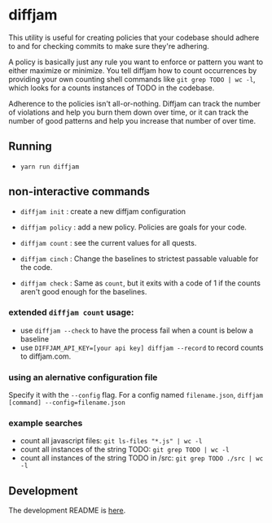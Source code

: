 # diffjam

This utility is useful for creating policies that your
codebase should adhere to and for checking commits to make sure they're
adhering.

A policy is basically just any rule you want to enforce or pattern you want
to either maximize or minimize.  You tell diffjam how to count occurrences
by providing your own counting shell commands like `git grep TODO | wc -l`,
which looks for a counts instances of TODO in the codebase.

Adherence to the policies isn't all-or-nothing.  Diffjam can track the number of
violations and help you burn them down over time, or it can track the
number of good patterns and help you increase that number of over time.

## Running

* `yarn run diffjam`

## non-interactive commands
* `diffjam init` : create a new diffjam configuration
* `diffjam policy` : add a new policy.  Policies are goals for your code.
* `diffjam count` : see the current values for all quests.

* `diffjam cinch` : Change the baselines to strictest passable valuable for the code.
* `diffjam check` : Same as `count`, but it exits with a code of 1 if the counts aren't good enough for the baselines.

### extended `diffjam count` usage:
* use `diffjam --check` to have the process fail when a count is below a baseline
* use `DIFFJAM_API_KEY=[your api key] diffjam --record` to record counts to diffjam.com.

### using an alernative configuration file
Specify it with the `--config` flag.  For a config named `filename.json`,
`diffjam [command] --config=filename.json`

### example searches
* count all javascript files: `git ls-files "*.js" | wc -l`
* count all instances of the string TODO: `git grep TODO | wc -l`
* count all instances of the string TODO in /src: `git grep TODO ./src | wc -l`

## Development
The development README is [here](devREADME.md).